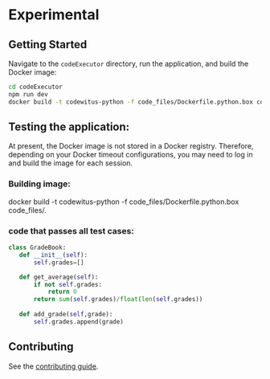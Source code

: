 # Experimental
## Getting Started
Navigate to the `codeExecutor` directory, run the application, and build the Docker image:

```bash
cd codeExecutor
npm run dev
docker build -t codewitus-python -f code_files/Dockerfile.python.box code_files/
```

## Testing the application:
At present, the Docker image is not stored in a Docker registry. Therefore, depending on your Docker timeout configurations, you may need to log in and build the image for each session.

### Building image:
docker build  -t codewitus-python -f code_files/Dockerfile.python.box code_files/.

### code that passes all test cases:

```python
class GradeBook:
   def __init__(self):
       self.grades=[]

   def get_average(self):
       if not self.grades:
           return 0
       return sum(self.grades)/float(len(self.grades))
  
   def add_grade(self,grade):
       self.grades.append(grade)
```

## Contributing

See the [contributing guide](https://github.com/codewit-us/codewit.us/blob/main/CONTRIBUTING.md).
